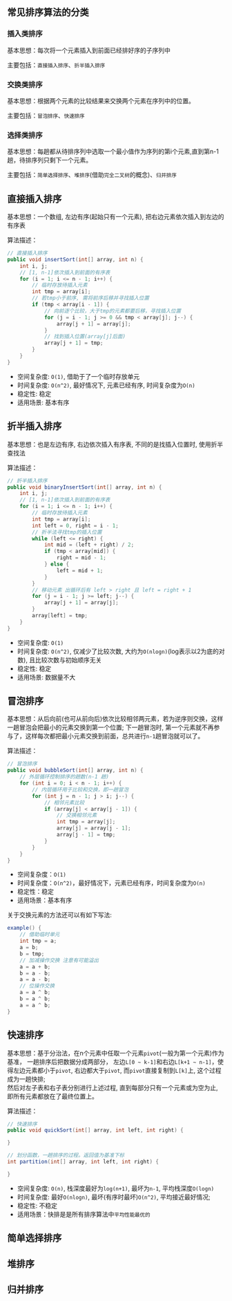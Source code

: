 ## 常见排序算法的分类

### 插入类排序

基本思想：每次将一个元素插入到前面已经排好序的子序列中

主要包括：`直接插入排序`、`折半插入排序`

### 交换类排序

基本思想：根据两个元素的比较结果来交换两个元素在序列中的位置。

主要包括：`冒泡排序`、`快速排序`

### 选择类排序

基本思想：每趟都从待排序列中选取一个最小值作为序列的第i个元素,直到第n-1趟，待排序列只剩下一个元素。

主要包括：`简单选择排序`、`堆排序`(借助`完全二叉树`的概念)、`归并排序`

## 直接插入排序

基本思想：一个数组, 左边有序(起始只有一个元素), 把右边元素依次插入到左边的有序表

算法描述：

```java
// 直接插入排序
public void insertSort(int[] array, int n) {
    int i, j;
    // [1, n-1]依次插入到前面的有序表
    for (i = 1; i <= n - 1; i++) {
        // 临时存放待插入元素
        int tmp = array[i];
        // 若tmp小于前序, 需将前序后移并寻找插入位置
        if (tmp < array[i - 1]) {
            // 向前逐个比较，大于tmp的元素都要后移，寻找插入位置
            for (j = i - 1; j >= 0 && tmp < array[j]; j--) {
                array[j + 1] = array[j];
            }
            // 找到插入位置(array[j]后面)
            array[j + 1] = tmp;
        }
    }
}
```

* 空间复杂度: `O(1)`, 借助于了一个临时存放单元
* 时间复杂度: `O(n^2)`, 最好情况下, 元素已经有序, 时间复杂度为`O(n)`
* 稳定性: 稳定
* 适用场景: 基本有序

## 折半插入排序

基本思想：也是左边有序, 右边依次插入有序表, 不同的是找插入位置时, 使用折半查找法

算法描述：

```java
// 折半插入排序
public void binaryInsertSort(int[] array, int n) {
    int i, j;
    // [1, n-1]依次插入到前面的有序表
    for (i = 1; i <= n - 1; i++) {
        // 临时存放待插入元素
        int tmp = array[i];
        int left = 0, right = i - 1;
        // 折半法寻找tmp的插入位置
        while (left <= right) {
            int mid = (left + right) / 2;
            if (tmp < array[mid]) {
                right = mid - 1;
            } else {
                left = mid + 1;
            }
        }
        // 移动元素 出循环后有 left > right 且 left = right + 1
        for (j = i - 1; j >= left; j--) {
            array[j + 1] = array[j];
        }
        array[left] = tmp;
    }
}
```

* 空间复杂度: `O(1)`
* 时间复杂度: `O(n^2)`, 仅减少了比较次数, 大约为`O(nlogn)`(log表示以2为底的对数), 且比较次数与初始顺序无关
* 稳定性: 稳定
* 适用场景: 数据量不大

## 冒泡排序

基本思想：从后向前(也可从前向后)依次比较相邻两元素，若为逆序则交换，这样一趟冒泡会把最小的元素交换到第一个位置; 下一趟冒泡时,
第一个元素就不再参与了，这样每次都把最小元素交换到前面，总共进行`n-1`趟冒泡就可以了。

算法描述：

```java {9-12}
// 冒泡排序
public void bubbleSort(int[] array, int n) {
    // 外层循环控制排序的趟数(n-1 趟)
    for (int i = 0; i < n - 1; i++) {
        // 内层循环用于比较和交换，即一趟冒泡
        for (int j = n - 1; j > i; j--) {
            // 相邻元素比较
            if (array[j] < array[j - 1]) {
                // 交换相邻元素
                int tmp = array[j];
                array[j] = array[j - 1];
                array[j - 1] = tmp;
            }
        }
    }
}
```

* 空间复杂度：`O(1)`
* 时间复杂度：`O(n^2)`，最好情况下，元素已经有序，时间复杂度为`O(n)`
* 稳定性：稳定
* 适用场景：基本有序

关于交换元素的方法还可以有如下写法:

```java
example() {
    // 借助临时单元
    int tmp = a;
    a = b;
    b = tmp;
    // 加减操作交换 注意有可能溢出
    a = a + b;
    b = a - b;
    a = a - b;
    // 位操作交换
    a = a ^ b;
    b = a ^ b;
    a = a ^ b;
}
```

## 快速排序

基本思想：基于分治法，在n个元素中任取一个元素`pivot`(一般为第一个元素)作为基准， 一趟排序后把数据分成两部分，
左边`L[0 ~ k-1]`和右边`L[k+1 ~ n-1]`，使得左边元素都小于`pivot`, 右边都大于`pivot`, 而`pivot`直接复制到`L[k]`上,
这个过程成为一趟快排;  
然后对左子表和右子表分别进行上述过程, 直到每部分只有一个元素或为空为止, 即所有元素都放在了最终位置上。

算法描述：

```java
// 快速排序
public void quickSort(int[] array, int left, int right) {

}

// 划分函数，一趟排序的过程。返回值为基准下标
int partition(int[] array, int left, int right) {

}
```

* 空间复杂度: `O(n)`, 栈深度最好为`log(n+1)`, 最坏为`n-1`, 平均栈深度`O(logn)`
* 时间复杂度: 最好`O(nlogn)`, 最坏(有序时最坏)`O(n^2)`, 平均接近最好情况;
* 稳定性: 不稳定
* 适用场景：快排是是所有排序算法中`平均性能最优的`

## 简单选择排序

## 堆排序

## 归并排序

